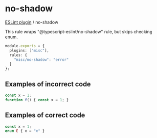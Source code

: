 # no-shadow

[ESLint plugin](https://iliubinskii.github.io/eslint-plugin-misc/) / no-shadow

This rule wraps "@typescript-eslint/no-shadow" rule, but skips checking enum.

```ts
module.exports = {
  plugins: ["misc"],
  rules: {
    "misc/no-shadow": "error"
  }
};
```

## Examples of incorrect code

```ts
const x = 1;
function f() { const x = 1; }
```

## Examples of correct code

```ts
const x = 1;
enum E { x = "x" }
```